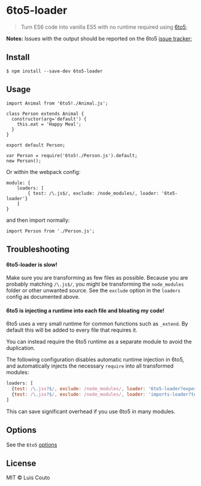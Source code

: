 # 6to5-loader

> Turn ES6 code into vanilla ES5 with no runtime required using [6to5](https://github.com/sebmck/6to5);

__Notes:__ Issues with the output should be reported on the 6to5 [issue tracker](https://github.com/sebmck/6to5/issues);

## Install

```
$ npm install --save-dev 6to5-loader
```

## Usage

```
import Animal from '6to5!./Animal.js';

class Person extends Animal {
  constructor(arg='default') {
    this.eat = 'Happy Meal';
  }
}

export default Person;
```

```
var Person = require('6to5!./Person.js').default;
new Person();
```

Or within the webpack config:

```
module: {
    loaders: [
        { test: /\.js$/, exclude: /node_modules/, loader: '6to5-loader'}
    ]
}
```

and then import normally:

```
import Person from './Person.js';
```

## Troubleshooting

#### 6to5-loader is slow!

Make sure you are transforming as few files as possible. Because you are probably 
matching `/\.js$/`, you might be transforming the `node_modules` folder or other unwanted
source. See the `exclude` option in the `loaders` config as documented above.

#### 6to5 is injecting a runtime into each file and bloating my code!

6to5 uses a very small runtime for common functions such as `_extend`. By default
this will be added to every file that requires it.

You can instead require the 6to5 runtime as a separate module to avoid the duplication.

The following configuration disables automatic runtime injection in 6to5, and
automatically injects the necessary `require` into all transformed modules:

```javascript
loaders: [
  {test: /\.jsx?$/, exclude: /node_modules/, loader: '6to5-loader?experimental=true&runtime=true'},
  {test: /\.jsx?$/, exclude: /node_modules/, loader: 'imports-loader?to5Runtime=6to5/runtime'},
]
```

This can save significant overhead if you use 6to5 in many modules.

## Options

See the `6to5` [options](https://6to5.github.io/usage.html#options)

## License

MIT © Luis Couto

